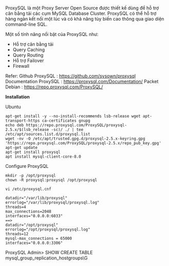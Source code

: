 ProxySQL là một Proxy Server Open Source được thiết kế dùng để hỗ trợ cân bằng tải các cụm MySQL Database Cluster. ProxySQL có thể hỗ trợ hàng ngàn kết nối một lúc và có khả năng tùy biến cao thông qua giao diện command-line SQL.

Một số tính năng nổi bật của ProxySQL như:
* Hỗ trợ cân bằng tải
* Query Caching
* Query Routing
* Hỗ trợ Failover
* Firewall

Refer:
Github ProxySQL : https://github.com/sysown/proxysql
Documentation ProxySQL : https://proxysql.com/Documentation/
Packet Debian : https://repo.proxysql.com/ProxySQL/

**Installation**

Ubuntu
```
apt-get install -y --no-install-recommends lsb-release wget apt-transport-https ca-certificates gnupg
echo deb https://repo.proxysql.com/ProxySQL/proxysql-2.5.x/$(lsb_release -sc)/ ./ | tee /etc/apt/sources.list.d/proxysql.list
wget -nv -O /etc/apt/trusted.gpg.d/proxysql-2.5.x-keyring.gpg 'https://repo.proxysql.com/ProxySQL/proxysql-2.5.x/repo_pub_key.gpg'
apt-get update
apt-get install proxysql
apt install mysql-client-core-8.0
```

Configure ProxySQL
```
mkdir -p /opt/proxysql
chown -R proxysql:proxysql /opt/proxysql

vi /etc/proxysql.cnf

datadir="/var/lib/proxysql"
errorlog="/var/lib/proxysql/proxysql.log"
threads=4
max_connections=2048
interfaces="0.0.0.0:6033"
==>
datadir="/opt/proxysql"
errorlog="/opt/proxysql/proxysql.log"
threads=12
mysql-max_connections = 65000
interfaces="0.0.0.0:3306"
```








ProxySQL Admin> SHOW CREATE TABLE mysql_group_replication_hostgroups\G



